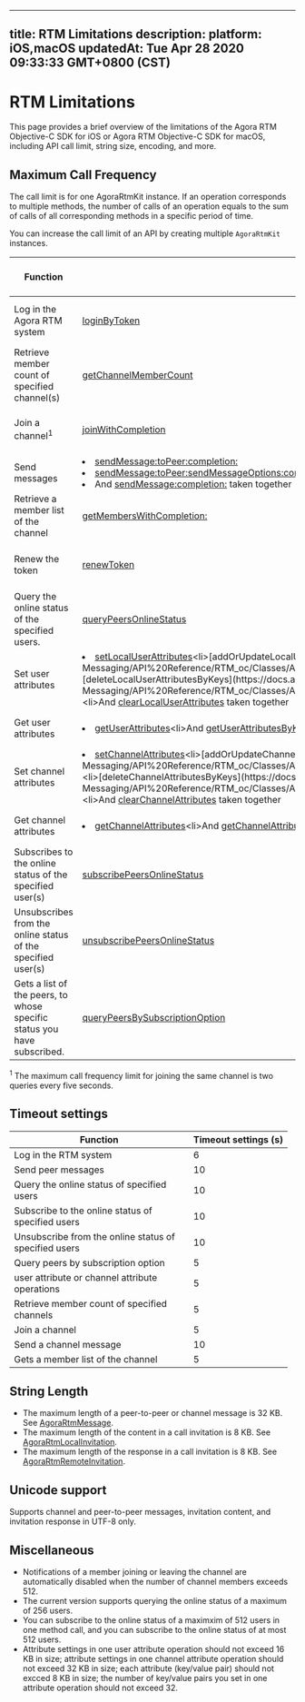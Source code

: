 
---
title: RTM Limitations
description: 
platform: iOS,macOS
updatedAt: Tue Apr 28 2020 09:33:33 GMT+0800 (CST)
---
# RTM Limitations

This page provides a brief overview of the limitations of the Agora RTM Objective-C SDK for iOS or Agora RTM Objective-C SDK for macOS, including API call limit, string size, encoding, and more.



## Maximum Call Frequency

The call limit is for one AgoraRtmKit instance. If an operation corresponds to multiple methods, the number of calls of an operation equals to the sum of calls of all corresponding methods in a specific period of time.

<div class="alert note">You can increase the call limit of an API by creating multiple <code>AgoraRtmKit</code> instances.</div>

| Function                                                    | Method                                                       | Maximum Call Frequency                 |
| ----------------------------------------------------------- | ------------------------------------------------------------ | ------------------------------ |
| Log in the Agora RTM system                                | [loginByToken](https://docs.agora.io/en/Real-time-Messaging/API%20Reference/RTM_oc/Classes/AgoraRtmKit.html#//api/name/createChannelWithId:delegate:) | Two queries per second         |
| Retrieve member count of specified channel(s) | [getChannelMemberCount](https://docs.agora.io/en/Real-time-Messaging/API%20Reference/RTM_oc/Classes/AgoraRtmKit.html#//api/name/getChannelMemberCount:completion:) | one query per second |
| Join a channel<sup>1</sup> | [joinWithCompletion](https://docs.agora.io/en/Real-time-Messaging/API%20Reference/RTM_oc/Classes/AgoraRtmChannel.html#//api/name/joinWithCompletion:) | 50 queries every three seconds |
| Send messages| <li>[sendMessage:toPeer:completion:](https://docs.agora.io/en/Real-time-Messaging/API%20Reference/RTM_oc/Classes/AgoraRtmKit.html#//api/name/sendMessage:toPeer:completion:) <li>[sendMessage:toPeer:sendMessageOptions:completion:](https://docs.agora.io/en/Real-time-Messaging/API%20Reference/RTM_oc/Classes/AgoraRtmKit.html#//api/name/sendMessage:toPeer:sendMessageOptions:completion:) <li>And [sendMessage:completion:](https://docs.agora.io/en/Real-time-Messaging/API%20Reference/RTM_oc/Classes/AgoraRtmChannel.html#//api/name/sendMessage:completion:) taken together | 60 queries per second          |
| Retrieve a member list of the channel                      | [getMembersWithCompletion:](https://docs.agora.io/en/Real-time-Messaging/API%20Reference/RTM_oc/Classes/AgoraRtmChannel.html#//api/name/getMembersWithCompletion:) | Five queries every two seconds |
| Renew the token | [renewToken](https://docs.agora.io/en/Real-time-Messaging/API%20Reference/RTM_oc/Classes/AgoraRtmKit.html#//api/name/renewToken:completion:) | Two queries per second |
| Query the online status of the specified users. | [queryPeersOnlineStatus](https://docs.agora.io/en/Real-time-Messaging/API%20Reference/RTM_oc/Classes/AgoraRtmKit.html#//api/name/queryPeersOnlineStatus:completion:) | Ten queries every five seconds |
| Set user attributes | <li>[setLocalUserAttributes](https://docs.agora.io/en/Real-time-Messaging/API%20Reference/RTM_oc/Classes/AgoraRtmKit.html#//api/name/setLocalUserAttributes:completion:)<li>[addOrUpdateLocalUserAttributes](https://docs.agora.io/en/Real-time-Messaging/API%20Reference/RTM_oc/Classes/AgoraRtmKit.html#//api/name/addOrUpdateLocalUserAttributes:completion:)<li>[deleteLocalUserAttributesByKeys](https://docs.agora.io/en/Real-time-Messaging/API%20Reference/RTM_oc/Classes/AgoraRtmKit.html#//api/name/deleteLocalUserAttributesByKeys:completion:)<li>And [clearLocalUserAttributes](https://docs.agora.io/en/Real-time-Messaging/API%20Reference/RTM_oc/Classes/AgoraRtmKit.html#//api/name/clearLocalUserAttributesWithCompletion:) taken together | 10 queries every five seconds          |
| Get user attributes | <li>[getUserAttributes](https://docs.agora.io/en/Real-time-Messaging/API%20Reference/RTM_oc/Classes/AgoraRtmKit.html#//api/name/getUserAllAttributes:completion:)<li>And [getUserAttributesByKeys](https://docs.agora.io/en/Real-time-Messaging/API%20Reference/RTM_oc/Classes/AgoraRtmKit.html#//api/name/getUserAttributes:ByKeys:completion:) taken together | 40 queries every five seconds         |
| Set channel attributes | <li>[setChannelAttributes](https://docs.agora.io/en/Real-time-Messaging/API%20Reference/RTM_oc/Classes/AgoraRtmKit.html#//api/name/setChannel:Attributes:Options:completion:)<li>[addOrUpdateChannelAttributes](https://docs.agora.io/en/Real-time-Messaging/API%20Reference/RTM_oc/Classes/AgoraRtmKit.html#//api/name/addOrUpdateChannel:Attributes:Options:completion:)<li>[deleteChannelAttributesByKeys](https://docs.agora.io/en/Real-time-Messaging/API%20Reference/RTM_oc/Classes/AgoraRtmKit.html#//api/name/deleteChannel:AttributesByKeys:Options:completion:)<li>And [clearChannelAttributes](https://docs.agora.io/en/Real-time-Messaging/API%20Reference/RTM_oc/Classes/AgoraRtmKit.html#//api/name/clearChannel:Options:AttributesWithCompletion:) taken together | 10 queries every five seconds          |
| Get channel attributes | <li>[getChannelAttributes](https://docs.agora.io/en/Real-time-Messaging/API%20Reference/RTM_oc/Classes/AgoraRtmKit.html#//api/name/getChannelAllAttributes:completion:)<li>And [getChannelAttributesByKeys](https://docs.agora.io/en/Real-time-Messaging/API%20Reference/RTM_oc/Classes/AgoraRtmKit.html#//api/name/getChannelAttributes:ByKeys:completion:) taken together | 10 queries every five seconds         |
| Subscribes to the online status of the specified user(s) | [subscribePeersOnlineStatus](https://docs.agora.io/en/Real-time-Messaging/API%20Reference/RTM_oc/Classes/AgoraRtmKit.html#//api/name/subscribePeersOnlineStatus:completion:) | Ten queries every five seconds. |
| Unsubscribes from the online status of the specified user(s) | [unsubscribePeersOnlineStatus](https://docs.agora.io/en/Real-time-Messaging/API%20Reference/RTM_oc/Classes/AgoraRtmKit.html#//api/name/unsubscribePeersOnlineStatus:completion:) | Ten queries every five seconds. |
| Gets a list of the peers, to whose specific status you have subscribed. | [queryPeersBySubscriptionOption](https://docs.agora.io/en/Real-time-Messaging/API%20Reference/RTM_oc/Classes/AgoraRtmKit.html#//api/name/queryPeersBySubscriptionOption:completion:) | Ten queries every five seconds. |

<div class="alert note"><sup>1</sup> The maximum call frequency limit for joining the same channel is two queries every five seconds. </div>

## Timeout settings

<style> table th:first-of-type {     width: 300px; } th:third-of-type {     width: 100px; }</style>

| Function | Timeout settings (s) | 
| ---------------- | ---------------- | 
| Log in the RTM system   | 6   | 
| Send peer messages  | 10     | 
| Query the online status of specified users  | 10     | 
| Subscribe to the online status of specified users  | 10     | 
| Unsubscribe from the online status of specified users  | 10     | 
| Query peers by subscription option  | 5     | 
| user attribute or channel attribute operations  | 5     | 
| Retrieve member count of specified channels  | 5    | 
| Join a channel  | 5    | 
| Send a channel message| 10    | 
| Gets a member list of the channel  | 5   | 




## String Length

- The maximum length of a peer-to-peer or channel message is 32 KB. See [AgoraRtmMessage](https://docs.agora.io/en/Real-time-Messaging/API%20Reference/RTM_oc/Classes/AgoraRtmMessage.html).
- The maximum length of the content in a call invitation is 8 KB. See [AgoraRtmLocalInvitation](https://docs.agora.io/en/Real-time-Messaging/API%20Reference/RTM_oc/Classes/AgoraRtmLocalInvitation.html).
- The maximum length of the response in a call invitation is 8 KB. See [AgoraRtmRemoteInvitation](https://docs.agora.io/en/Real-time-Messaging/API%20Reference/RTM_oc/Classes/AgoraRtmRemoteInvitation.html).

## Unicode support 

Supports channel and peer-to-peer messages, invitation content, and invitation response in UTF-8 only. 


## Miscellaneous 

- Notifications of a member joining or leaving the channel are automatically disabled when the number of channel members exceeds 512.
- The current version supports querying the online status of a maximum of 256 users.
- You can subscribe to the online status of a maximxim of 512 users in one method call, and you can subscribe to the online status of at most 512 users. 
- Attribute settings in one user attribute operation should not exceed 16 KB in size; attribute settings in one channel attribute operation should not exceed 32 KB in size; each attribute (key/value pair) should not excced 8 KB in size; the number of key/value pairs you set in one attribute operation should not exceed 32. 
